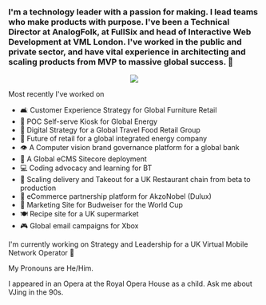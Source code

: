 ### I'm a technology leader with a passion for making. I lead teams who make products with purpose. I've been a Technical Director at AnalogFolk, at FullSix and head of Interactive Web Development at VML London. I've worked in the public and private sector, and have vital experience in architecting and scaling products from MVP to massive global success. 👋

<p align="center">
  <a href="https://skillicons.dev">
    <img src="https://skillicons.dev/icons?i=js,html,css,aws,azure,nuxtjs,ts,vue,wordpress" />
  </a>
</p>

Most recently I've worked on 

- 🛋️ Customer Experience Strategy for Global Furniture Retail
- 🛒 POC Self-serve Kiosk for Global Energy 
- 🛫 Digital Strategy for a Global Travel Food Retail Group 
- 🔌 Future of retail for a global integrated energy company
- 👁️ A Computer vision brand governance platform for a global bank
- 📄 A Global eCMS Sitecore deployment
- 💻 Coding advocacy and learning for BT
- 🍗 Scaling delivery and Takeout for a UK Restaurant chain from beta to production
- 🎨 eCommerce partnership platform for AkzoNobel (Dulux)
- 🍺 Marketing Site for Budweiser for the World Cup 
- 🍽️ Recipe site for a UK supermarket
- 🎮 Global email campaigns for Xbox

I'm currently working on Strategy and Leadership for a UK Virtual Mobile Network Operator 📱

My Pronouns are He/Him.

I appeared in an Opera at the Royal Opera House as a child. Ask me about VJing in the 90s.

<!--
**samcarrington/samcarrington** is a ✨ _special_ ✨ repository because its `README.md` (this file) appears on your GitHub profile.

Here are some ideas to get you started:

- 🔭 I’m currently working on ...
- 🌱 I’m currently learning ...
- 👯 I’m looking to collaborate on ...
- 🤔 I’m looking for help with ...
- 💬 Ask me about ...
- 📫 How to reach me: ...
- 😄 Pronouns: ...
- ⚡ Fun fact: ...
-->
